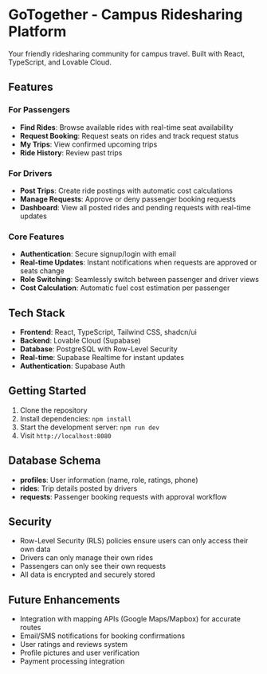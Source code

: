 # GoTogether - Campus Ridesharing Platform

Your friendly ridesharing community for campus travel. Built with React, TypeScript, and Lovable Cloud.

## Features

### For Passengers
- **Find Rides**: Browse available rides with real-time seat availability
- **Request Booking**: Request seats on rides and track request status
- **My Trips**: View confirmed upcoming trips
- **Ride History**: Review past trips

### For Drivers
- **Post Trips**: Create ride postings with automatic cost calculations
- **Manage Requests**: Approve or deny passenger booking requests
- **Dashboard**: View all posted rides and pending requests with real-time updates

### Core Features
- **Authentication**: Secure signup/login with email
- **Real-time Updates**: Instant notifications when requests are approved or seats change
- **Role Switching**: Seamlessly switch between passenger and driver views
- **Cost Calculation**: Automatic fuel cost estimation per passenger

## Tech Stack

- **Frontend**: React, TypeScript, Tailwind CSS, shadcn/ui
- **Backend**: Lovable Cloud (Supabase)
- **Database**: PostgreSQL with Row-Level Security
- **Real-time**: Supabase Realtime for instant updates
- **Authentication**: Supabase Auth

## Getting Started

1. Clone the repository
2. Install dependencies: `npm install`
3. Start the development server: `npm run dev`
4. Visit `http://localhost:8080`

## Database Schema

- **profiles**: User information (name, role, ratings, phone)
- **rides**: Trip details posted by drivers
- **requests**: Passenger booking requests with approval workflow

## Security

- Row-Level Security (RLS) policies ensure users can only access their own data
- Drivers can only manage their own rides
- Passengers can only see their own requests
- All data is encrypted and securely stored

## Future Enhancements

- Integration with mapping APIs (Google Maps/Mapbox) for accurate routes
- Email/SMS notifications for booking confirmations
- User ratings and reviews system
- Profile pictures and user verification
- Payment processing integration
